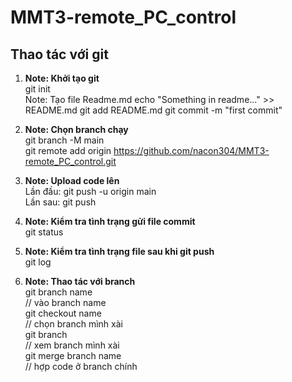 # MMT3-remote_PC_control

## Thao tác với git   

1. **Note: Khởi tạo git**  
git init  
Note: Tạo file Readme.md
echo "Something in readme..." >> README.md 
git add README.md
git commit -m "first commit"  

2. **Note: Chọn branch chạy**  
git branch -M main  
git remote add origin https://github.com/nacon304/MMT3-remote_PC_control.git  

3. **Note: Upload code lên**  
Lần đầu: git push -u origin main  
Lần sau: git push  

4. **Note: Kiểm tra tình trạng gửi file commit**  
git status  

5. **Note: Kiểm tra tình trạng file sau khi git push**  
git log

6. **Note: Thao tác với branch**  
git branch name  
// vào branch name  
git checkout name  
// chọn branch mình xài  
git branch  
// xem branch mình xài  
git merge branch name  
// hợp code ở branch chính  
